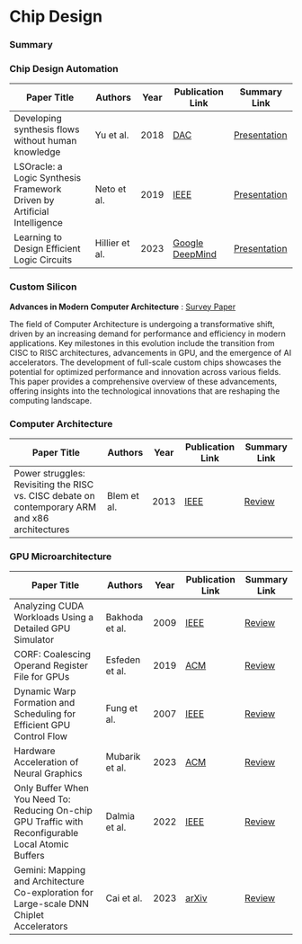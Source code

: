 # Chip Design

### Summary

### Chip Design Automation
| Paper Title                                       | Authors          | Year | Publication Link                            | Summary Link |
|---------------------------------------------------|------------------|------|---------------------------------------------|----|
| Developing synthesis flows without human knowledge | Yu et al. | 2018 | [DAC](https://dl.acm.org/doi/10.1145/3195970.3196026) | [Presentation](./ML_LogicSynth.pdf) |
| LSOracle: a Logic Synthesis Framework Driven by Artificial Intelligence | Neto et al. | 2019 | [IEEE](https://ieeexplore.ieee.org/document/8942145) | [Presentation](./ML_LogicSynth.pdf) |
| Learning to Design Efficient Logic Circuits | Hillier et al. | 2023 | [Google DeepMind](https://deepmind.google/impact/optimizing-computer-systems-with-more-generalized-ai-tools/) | [Presentation](./ML_LogicSynth.pdf) |

### Custom Silicon
**Advances in Modern Computer Architecture** : 
[Survey Paper](./Review_CustomSi.pdf)

The field of Computer Architecture is undergoing a transformative shift, driven by an increasing demand for performance and efficiency in modern applications. Key milestones in this evolution include the transition from CISC to RISC architectures, advancements in GPU, and the emergence of AI accelerators. The development of full-scale custom chips showcases the potential for optimized performance and innovation across various fields. This paper provides a comprehensive overview of these advancements, offering insights into the technological innovations that are reshaping the computing landscape. 

### Computer Architecture
| Paper Title                                       | Authors          | Year | Publication Link                            | Summary Link |
|---------------------------------------------------|------------------|------|---------------------------------------------|----|
| Power struggles: Revisiting the RISC vs. CISC debate on contemporary ARM and x86 architectures | Blem et al. | 2013 | [IEEE](https://ieeexplore.ieee.org/document/6522302) | [Review](./CompArch/Power_Struggles.md) |


### GPU Microarchitecture
| Paper Title                                       | Authors          | Year | Publication Link                            | Summary Link |
|---------------------------------------------------|------------------|------|---------------------------------------------|----|
| Analyzing CUDA Workloads Using a Detailed GPU Simulator | Bakhoda et al. | 2009 | [IEEE](https://ieeexplore.ieee.org/document/4919648) | [Review](./GPU/Bakhoda_2009_CUDA.md) |
| CORF: Coalescing Operand Register File for GPUs | Esfeden et al. | 2019 | [ACM](https://dl.acm.org/doi/10.1145/3297858.3304026) | [Review](./GPU/Esfeden_2019_CORF.md) |
| Dynamic Warp Formation and Scheduling for Efficient GPU Control Flow | Fung et al. | 2007 | [IEEE](https://ieeexplore.ieee.org/document/4408272) | [Review](./GPU/Fung_2007_Dynamic_Warp.md) |
| Hardware Acceleration of Neural Graphics | Mubarik et al. | 2023 | [ACM](https://dl.acm.org/doi/10.1145/3579371.3589085) | [Review](./GPU/Mubarik_2023_Neural.md) |
| Only Buffer When You Need To: Reducing On-chip GPU Traffic with Reconfigurable Local Atomic Buffers | Dalmia et al. | 2022 | [IEEE](https://ieeexplore.ieee.org/document/9773230) | [Review](./GPU/Dalmia_2022_LAB.pdf) |
| Gemini: Mapping and Architecture Co-exploration for Large-scale DNN Chiplet Accelerators | Cai et al. | 2023 | [arXiv](https://arxiv.org/pdf/2312.16436) | [Review](./GPU/Cai_2023_Gemini.md) |
